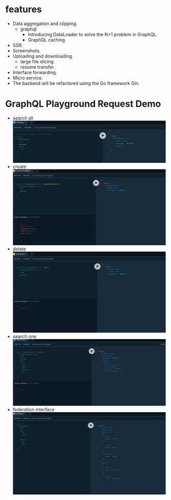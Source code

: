 # features

- Data aggregation and clipping.
  - graphql
    - Introducing DataLoader to solve the N+1 problem in GraphQL.
    - GraphQL caching.
- SSR.
- Screenshots.
- Uploading and downloading.
  - large file slicing.
  - resume transfer.
- Interface forwarding.
- Micro service.
- The backend will be refactored using the Go framework Gin.

# GraphQL Playground Request Demo

- search all
  ![search all](./example/search_all.png)
- create
  ![create](./example/create.png)
- delete
  ![delete](./example/delete.png)
- search one
  ![search one](./example/search_one.png)
- federation interface
  ![federation interface](./example/federation.png)

